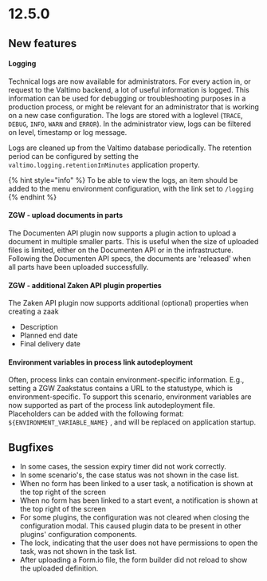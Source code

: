 # 12.5.0

## New features

#### Logging

Technical logs are now available for administrators. For every action in, or request to the Valtimo backend, a lot of useful information is logged. This information can be used for debugging or troubleshooting purposes in a production process, or might be relevant for an administrator that is working on a new case configuration. The logs are stored with a loglevel (`TRACE`, `DEBUG`, `INFO`, `WARN` and `ERROR`). In the administrator view, logs can be filtered on level, timestamp or log message.

Logs are cleaned up from the Valtimo database periodically. The retention period can be configured by setting the `valtimo.logging.retentionInMinutes` application property.

{% hint style="info" %}
To be able to view the logs, an item should be added to the menu environment configuration, with the link set to `/logging`
{% endhint %}

#### ZGW - upload documents in parts

The Documenten API plugin now supports a plugin action to upload a document in multiple smaller parts. This is useful when the size of uploaded files is limited, either on the Documenten API or in the infrastructure. Following the Documenten API specs, the documents are 'released' when all parts have been uploaded successfully.

#### ZGW - additional Zaken API plugin properties

The Zaken API plugin now supports additional (optional) properties when creating a zaak

* Description
* Planned end date
* Final delivery date

#### Environment variables in process link autodeployment

Often, process links can contain environment-specific information. E.g., setting a ZGW Zaakstatus contains a URL to the statustype, which is environment-specific. To support this scenario, environment variables are now supported as part of the process link autodeployment file. Placeholders can be added with the following format: `${ENVIRONMENT_VARIABLE_NAME}` , and will be replaced on application startup.

## Bugfixes

* In some cases, the session expiry timer did not work correctly.&#x20;
* In some scenario's, the case status was not shown in the case list.&#x20;
* When no form has been linked to a user task, a notification is shown at the top right of the screen
* When no form has been linked to a start event, a notification is shown at the top right of the screen
* For some plugins, the configuration was not cleared when closing the configuration modal. This caused plugin data to be present in other plugins' configuration components.
* The lock, indicating that the user does not have permissions to open the task, was not shown in the task list.
* After uploading a Form.io file, the form builder did not reload to show the uploaded definition.
